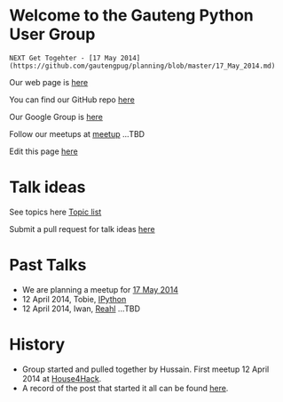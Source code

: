 # Welcome to the Gauteng Python User Group


    NEXT Get Togehter - [17 May 2014](https://github.com/gautengpug/planning/blob/master/17_May_2014.md)
    

Our web page is [here](http://gautengpug.github.io/webpage)

You can find our GitHub repo [here](https://github.com/gautengpug)

Our Google Group is [here](https://groups.google.com/forum/#!forum/gpugsa)

Follow our meetups at [meetup]() ...TBD

Edit this page [here](https://github.com/gautengpug/webpage/edit/master/README.md)


# Talk ideas

See topics here [Topic list](http://gautengpug.github.io/webpage/topic_list.html)

Submit a pull request for talk ideas [here](https://github.com/gautengpug/talk_ideas/blob/master/README.md)


# Past Talks
* We are planning a meetup for [17 May 2014](https://github.com/gautengpug/planning/blob/master/17_May_2014.md)
* 12 April 2014, Tobie, [IPython](https://github.com/gautengpug/ipythontalk_12Apr2014)
* 12 April 2014, Iwan,  [Reahl]()  ...TBD


# History

* Group started and pulled together by Hussain. First meetup 12 April 2014 at
  [House4Hack](http://www.house4hack.co.za).
* A record of the post that started it all can be found
  [here](https://groups.google.com/forum/#!topic/gpugsa/qZEy-ptVxac).
